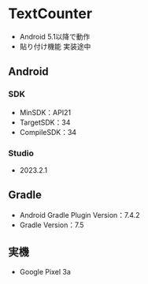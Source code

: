 # TextCounter
- Android 5.1以降で動作
- 貼り付け機能 実装途中
## Android 
### SDK 
- MinSDK：API21
- TargetSDK：34
- CompileSDK：34
### Studio
- 2023.2.1
## Gradle
- Android Gradle Plugin Version：7.4.2
- Gradle Version：7.5
## 実機
- Google Pixel 3a
